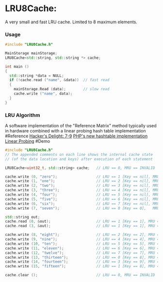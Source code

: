 LRU8Cache:
========================================================================
A very small and fast LRU cache. Limited to 8 maximum elements.

### Usage
~~~~~~~~~~cpp
#include "LRU8Cache.h"

MainStorage mainStorage;
LRU8Cache<std::string, std::string *> cache;  

int main ()
{
  std::string *data = NULL;
  if (!cache.read ("name", &data))  // fast read
  {
    mainStorage.Read (data);        // slow read
    cache.write ("name", data);
  }
}
~~~~~~~~~~

### LRU Algorithm
A software implementation of the "Reference Matrix" method typically used in hardware combined with a linear probing hash table implementation
#Reference
[Hacker's Delight: 7-9](http://www.amazon.co.uk/Hackers-Delight-Henry-S-Warren/dp/0321842685/ref=dp_ob_title_bk)
[PHP's new hashtable implementation](https://nikic.github.io/2014/12/22/PHPs-new-hashtable-implementation.html)
[Linear Probing](https://en.wikipedia.org/wiki/Linear_probing)
#Demo
~~~~~~~~~~cpp
#include "LRU8Cache.h"
// The appended comments on each line shows the internal cache state 
// (of the data location and keys) after execution of each statement

LRU8Cache<uint32_t, std::string> cache;   // LRU == 0, MRU == INVALID

cache.write (0, "zero");                  // LRU == 1 [Key == nil], MRU == 0 [Key == 0]
cache.write (1, "one");                   // LRU == 2 [Key == nil], MRU == 1 [Key == 1]
cache.write (2, "two");                   // LRU == 3 [Key == nil], MRU == 2 [Key == 2]
cache.write (3, "three");                 // LRU == 4 [Key == nil], MRU == 3 [Key == 3]
cache.write (4, "four");                  // LRU == 5 [Key == nil], MRU == 4 [Key == 4]
cache.write (5, "five");                  // LRU == 6 [Key == nil], MRU == 5 [Key == 5]
cache.write (6, "six");                   // LRU == 7 [Key == nil], MRU == 6 [Key == 6]
cache.write (7, "seven");                 // LRU == 0 [Key == 0],   MRU == 7 [Key == 7]

std::string out;
cache.read (0, &out);                     // LRU == 1 [Key == 1], MRU == 0 [Key == 0]
cache.read (3, &out);                     // LRU == 1 [Key == 1], MRU == 3 [Key == 3]

cache.write (8, "eight");                 // LRU == 2 [Key == 2], MRU == 1 [Key == 8]
cache.write (9, "nine");                  // LRU == 4 [Key == 4], MRU == 2 [Key == 9]
cache.write (10, "ten");                  // LRU == 5 [Key == 5], MRU == 4 [Key == 10]
cache.write (11, "eleven");               // LRU == 6 [Key == 6], MRU == 5 [Key == 11]
cache.write (12, "twelve");               // LRU == 7 [Key == 7], MRU == 6 [Key == 12]
cache.write (13, "thirteen");             // LRU == 0 [Key == 8], MRU == 7 [Key == 13]
cache.write (14, "fourteen");             // LRU == 3 [Key == 9], MRU == 0 [Key == 14]
cache.write (15, "fifteen");              // LRU == 1 [Key == 8], MRU == 3 [Key == 15]

cache.clear ();                           // LRU == 0, MRU == INVALID
~~~~~~~~~~
